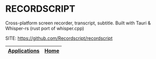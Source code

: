 # RECORDSCRIPT

 Cross-platform screen recorder, transcript, subtitle. Built with Tauri & Whisper-rs (rust port of whisper.cpp)

 SITE: https://github.com/Recordscript/recordscript

 | [Applications](https://portable-linux-apps.github.io/apps.html) | [Home](https://portable-linux-apps.github.io)
 | --- | --- |
